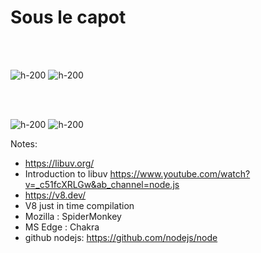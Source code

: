<!-- .slide: class="flex-row" -->

# Sous le capot

<br><br>

![h-200](./assets/images/V8_JavaScript_engine_logo_2.svg)
![h-200](./assets/images/libuv.svg)

<br><br>

![h-200](./assets/images/Unofficial_JavaScript_logo_2.svg)
![h-200](./assets/images/C_plus_plus.svg)

Notes:
- https://libuv.org/
- Introduction to libuv https://www.youtube.com/watch?v=_c51fcXRLGw&ab_channel=node.js
- https://v8.dev/
- V8 just in time compilation
- Mozilla : SpiderMonkey
- MS Edge : Chakra
- github nodejs: https://github.com/nodejs/node
